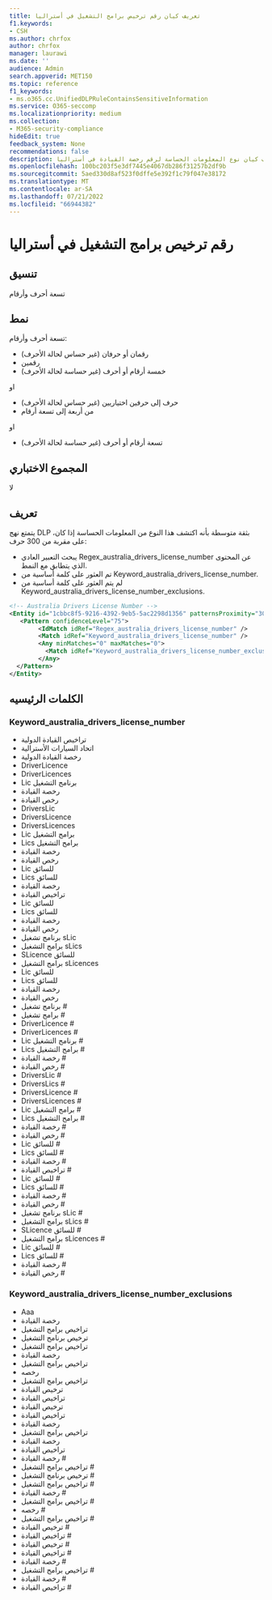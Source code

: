 ```yaml
---
title: تعريف كيان رقم ترخيص برامج التشغيل في أستراليا
f1.keywords:
- CSH
ms.author: chrfox
author: chrfox
manager: laurawi
ms.date: ''
audience: Admin
search.appverid: MET150
ms.topic: reference
f1_keywords:
- ms.o365.cc.UnifiedDLPRuleContainsSensitiveInformation
ms.service: O365-seccomp
ms.localizationpriority: medium
ms.collection:
- M365-security-compliance
hideEdit: true
feedback_system: None
recommendations: false
description: تعريف كيان نوع المعلومات الحساسة لرقم رخصة القيادة في أستراليا.
ms.openlocfilehash: 100bc203f5e3df7445e4067db286f31257b2df9b
ms.sourcegitcommit: 5aed330d8af523f0dffe5e392f1c79f047e38172
ms.translationtype: MT
ms.contentlocale: ar-SA
ms.lasthandoff: 07/21/2022
ms.locfileid: "66944382"
---
```

# <a name="australia-drivers-license-number"></a>رقم ترخيص برامج التشغيل في أستراليا

## <a name="format"></a>تنسيق

تسعة أحرف وأرقام

## <a name="pattern"></a>نمط

تسعة أحرف وأرقام:

- رقمان أو حرفان (غير حساس لحالة الأحرف)
- رقمين
- خمسة أرقام أو أحرف (غير حساسة لحالة الأحرف)

او

- حرف إلى حرفين اختياريين (غير حساس لحالة الأحرف)
- من أربعة إلى تسعة أرقام

او

- تسعة أرقام أو أحرف (غير حساسة لحالة الأحرف)

## <a name="checksum"></a>المجموع الاختباري

لا

## <a name="definition"></a>تعريف

يتمتع نهج DLP بثقة متوسطة بأنه اكتشف هذا النوع من المعلومات الحساسة إذا كان، على مقربة من 300 حرف:

- يبحث التعبير العادي Regex_australia_drivers_license_number عن المحتوى الذي يتطابق مع النمط.
- تم العثور على كلمة أساسية من Keyword_australia_drivers_license_number.
- لم يتم العثور على كلمة أساسية من Keyword_australia_drivers_license_number_exclusions.

```xml
<!-- Australia Drivers License Number -->
<Entity id="1cbbc8f5-9216-4392-9eb5-5ac2298d1356" patternsProximity="300" recommendedConfidence="75">
   <Pattern confidenceLevel="75">
        <IdMatch idRef="Regex_australia_drivers_license_number" />
        <Match idRef="Keyword_australia_drivers_license_number" />
        <Any minMatches="0" maxMatches="0">
          <Match idRef="Keyword_australia_drivers_license_number_exclusions" />
        </Any>
  </Pattern>
</Entity>
```

## <a name="keywords"></a>الكلمات الرئيسيه

### <a name="keyword_australia_drivers_license_number"></a>Keyword_australia_drivers_license_number

- تراخيص القيادة الدولية
- اتحاد السيارات الأسترالية
- رخصة القيادة الدولية
- DriverLicence
- DriverLicences
- Lic برنامج التشغيل
- رخصة القيادة
- رخص القيادة
- DriversLic
- DriversLicence
- DriversLicences
- Lic برامج التشغيل
- Lics برامج التشغيل
- رخصة القيادة
- رخص القيادة
- Lic للسائق
- Lics للسائق
- رخصة القيادة
- تراخيص القيادة
- Lic للسائق
- Lics للسائق
- رخصة القيادة
- رخص القيادة
- برنامج تشغيل sLic
- برامج التشغيل sLics
- SLicence للسائق
- برامج التشغيل sLicences
- Lic للسائق
- Lics للسائق
- رخصة القيادة
- رخص القيادة
- برنامج تشغيل #
- برامج تشغيل #
- DriverLicence #
- DriverLicences #
- Lic برنامج التشغيل #
- Lics برامج التشغيل #
- رخصة القيادة #
- رخص القيادة #
- DriversLic #
- DriversLics #
- DriversLicence #
- DriversLicences #
- Lic برامج التشغيل #
- Lics برامج التشغيل #
- رخصة القيادة #
- رخص القيادة #
- Lic للسائق #
- Lics للسائق #
- رخصة القيادة #
- تراخيص القيادة #
- Lic للسائق #
- Lics للسائق #
- رخصة القيادة #
- رخص القيادة #
- برنامج تشغيل sLic #
- برامج التشغيل sLics #
- SLicence للسائق #
- برامج التشغيل sLicences #
- Lic للسائق #
- Lics للسائق #
- رخصة القيادة #
- رخص القيادة #

### <a name="keyword_australia_drivers_license_number_exclusions"></a>Keyword_australia_drivers_license_number_exclusions

- Aaa
- رخصة القيادة
- تراخيص برامج التشغيل
- ترخيص برنامج التشغيل
- تراخيص برامج التشغيل
- رخصة القيادة
- تراخيص برامج التشغيل
- رخصه
- تراخيص برامج التشغيل
- ترخيص القيادة
- تراخيص القيادة
- ترخيص القيادة
- تراخيص القيادة
- رخصة القيادة
- تراخيص برامج التشغيل
- رخصة القيادة
- تراخيص القيادة
- رخصة القيادة #
- تراخيص برامج التشغيل #
- ترخيص برنامج التشغيل #
- تراخيص برامج التشغيل #
- رخصة القيادة #
- تراخيص برامج التشغيل #
- رخصه #
- تراخيص برامج التشغيل #
- ترخيص القيادة #
- تراخيص القيادة #
- ترخيص القيادة #
- تراخيص القيادة #
- رخصة القيادة #
- تراخيص برامج التشغيل #
- رخصة القيادة #
- تراخيص القيادة #
